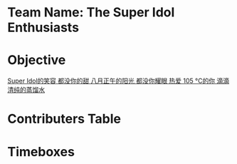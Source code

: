 # Team Name: The Super Idol Enthusiasts

# Objective
[Super Idol的笑容 都没你的甜 八月正午的阳光 都没你耀眼 热爱 105 °C的你 滴滴清纯的蒸馏水](https://www.youtube.com/watch?v=46pra8NwhzU)
# Contributers Table

# Timeboxes
